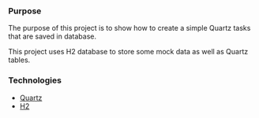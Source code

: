 ### Purpose

The purpose of this project is to show how to create a simple Quartz tasks that are saved in database.

This project uses H2 database to store some mock data as well as Quartz tables.

### Technologies

- [Quartz](http://www.quartz-scheduler.org/)
- [H2](https://www.h2database.com/html/main.html)

